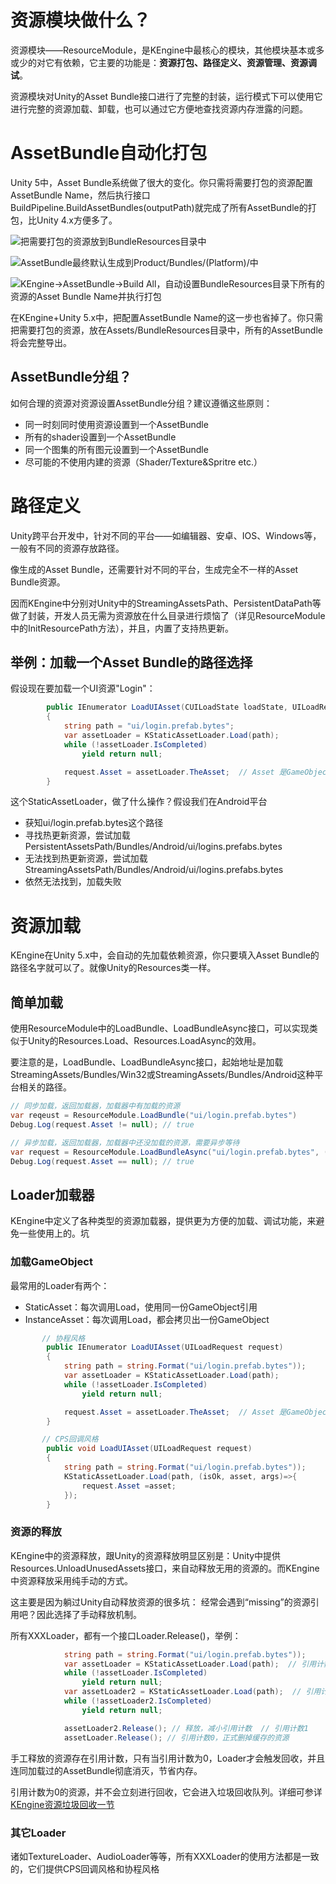 # 资源模块做什么？

资源模块——ResourceModule，是KEngine中最核心的模块，其他模块基本或多或少的对它有依赖，它主要的功能是：**资源打包、路径定义、资源管理、资源调试**。

资源模块对Unity的Asset Bundle接口进行了完整的封装，运行模式下可以使用它进行完整的资源加载、卸载，也可以通过它方便地查找资源内存泄露的问题。

# AssetBundle自动化打包

Unity 5中，Asset Bundle系统做了很大的变化。你只需将需要打包的资源配置AssetBundle Name，然后执行接口BuildPipeline.BuildAssetBundles(outputPath)就完成了所有AssetBundle的打包，比Unity 4.x方便多了。

![把需要打包的资源放到BundleResources目录中](../images/resource/guide-1.png)

![AssetBundle最终默认生成到Product/Bundles/(Platform)/中](../images/resource/guide-2.png)

![KEngine->AssetBundle->Build All，自动设置BundleResources目录下所有的资源的Asset Bundle Name并执行打包](../images/resource/guide-3.png)

在KEngine+Unity 5.x中，把配置AssetBundle Name的这一步也省掉了。你只需把需要打包的资源，放在Assets/BundleResources目录中，所有的AssetBundle将会完整导出。

## AssetBundle分组？

如何合理的资源对资源设置AssetBundle分组？建议遵循这些原则：

- 同一时刻同时使用资源设置到一个AssetBundle
- 所有的shader设置到一个AssetBundle
- 同一个图集的所有图元设置到一个AssetBundle
- 尽可能的不使用内建的资源（Shader/Texture&Spritre etc.）

# 路径定义

Unity跨平台开发中，针对不同的平台——如编辑器、安卓、IOS、Windows等，一般有不同的资源存放路径。

像生成的Asset Bundle，还需要针对不同的平台，生成完全不一样的Asset Bundle资源。

因而KEngine中分别对Unity中的StreamingAssetsPath、PersistentDataPath等做了封装，开发人员无需为资源放在什么目录进行烦恼了（详见ResourceModule中的InitResourcePath方法），并且，内置了支持热更新。

## 举例：加载一个Asset Bundle的路径选择

假设现在要加载一个UI资源"Login"：
```csharp
        public IEnumerator LoadUIAsset(CUILoadState loadState, UILoadRequest request)
        {
            string path = "ui/login.prefab.bytes";
            var assetLoader = KStaticAssetLoader.Load(path);
            while (!assetLoader.IsCompleted)
                yield return null;

            request.Asset = assetLoader.TheAsset;  // Asset 是GameObject
        }
```

这个StaticAssetLoader，做了什么操作？假设我们在Android平台
- 获知ui/login.prefab.bytes这个路径
- 寻找热更新资源，尝试加载PersistentAssetsPath/Bundles/Android/ui/logins.prefabs.bytes
- 无法找到热更新资源，尝试加载StreamingAssetsPath/Bundles/Android/ui/logins.prefabs.bytes
- 依然无法找到，加载失败





# 资源加载

KEngine在Unity 5.x中，会自动的先加载依赖资源，你只要填入Asset Bundle的路径名字就可以了。就像Unity的Resources类一样。


## 简单加载
使用ResourceModule中的LoadBundle、LoadBundleAsync接口，可以实现类似于Unity的Resources.Load、Resources.LoadAsync的效用。


要注意的是，LoadBundle、LoadBundleAsync接口，起始地址是加载StreamingAssets/Bundles/Win32或StreamingAssets/Bundles/Android这种平台相关的路径。

```csharp
// 同步加载，返回加载器，加载器中有加载的资源
var reqeust = ResourceModule.LoadBundle("ui/login.prefab.bytes")
Debug.Log(request.Asset != null); // true

// 异步加载，返回加载器，加载器中还没加载的资源，需要异步等待
var request = ResourceModule.LoadBundleAsync("ui/login.prefab.bytes", (isOk, asset, args)=>{});
Debug.Log(request.Asset == null); // true
```

## Loader加载器

KEngine中定义了各种类型的资源加载器，提供更为方便的加载、调试功能，来避免一些使用上的。坑

### 加载GameObject

最常用的Loader有两个：
- StaticAsset：每次调用Load，使用同一份GameObject引用
- InstanceAsset：每次调用Load，都会拷贝出一份GameObject

```csharp
       // 协程风格
        public IEnumerator LoadUIAsset(UILoadRequest request)
        {
            string path = string.Format("ui/login.prefab.bytes"));
            var assetLoader = KStaticAssetLoader.Load(path);
            while (!assetLoader.IsCompleted)
                yield return null;

            request.Asset = assetLoader.TheAsset;  // Asset 是GameObject
        }
```
```csharp
       // CPS回调风格
        public void LoadUIAsset(UILoadRequest request)
        {
            string path = string.Format("ui/login.prefab.bytes"));
            KStaticAssetLoader.Load(path, (isOk, asset, args)=>{
                request.Asset =asset;
            });
        }
```

### 资源的释放

KEngine中的资源释放，跟Unity的资源释放明显区别是：Unity中提供Resources.UnloadUnusedAssets接口，来自动释放无用的资源的。而KEngine中资源释放采用纯手动的方式。  

这主要是因为躺过Unity自动释放资源的很多坑： 经常会遇到“missing”的资源引用吧？因此选择了手动释放机制。

所有XXXLoader，都有一个接口Loader.Release()，举例：
```csharp
            string path = string.Format("ui/login.prefab.bytes"));
            var assetLoader = KStaticAssetLoader.Load(path);  // 引用计数1
            while (!assetLoader.IsCompleted)
                yield return null;
            var assetLoader2 = KStaticAssetLoader.Load(path);  // 引用计数2
            while (!assetLoader2.IsCompleted)
                yield return null;

            assetLoader2.Release(); // 释放，减小引用计数  // 引用计数1
            assetLoader.Release(); // 引用计数0，正式删掉缓存的资源
```

手工释放的资源存在引用计数，只有当引用计数为0，Loader才会触发回收，并且连同加载过的AssetBundle彻底消灭，节省内存。

引用计数为0的资源，并不会立刻进行回收，它会进入垃圾回收队列。详细可参详[KEngine资源垃圾回收一节](gc)

###  其它Loader

诸如TextureLoader、AudioLoader等等，所有XXXLoader的使用方法都是一致的，它们提供CPS回调风格和协程风格

